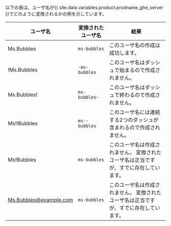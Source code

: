 以下の表は、ユーザ名が{{ site.data.variables.product.prodname_ghe_server }}でどのように変換されるかの例を示しています。

| ユーザ名                   | 変換されたユーザ名     | 結果                                          |
| ---------------------- | ------------- | ------------------------------------------- |
| Ms.Bubbles             | `ms-bubbles`  | このユーザ名の作成は成功します。                            |
| !Ms.Bubbles            | `-ms-bubbles` | このユーザ名はダッシュで始まるので作成されません。                   |
| Ms.Bubbles!            | `ms-bubbles-` | このユーザ名はダッシュで終わるので作成されません。                   |
| Ms!!Bubbles            | `ms--bubbles` | このユーザ名には連続する2つのダッシュが含まれるので作成されません。          |
| Ms!Bubbles             | `ms-bubbles`  | このユーザ名は作成されません。 変換されたユーザ名は正当ですが、すでに存在しています。 |
| Ms.Bubbles@example.com | `ms-bubbles`  | このユーザ名は作成されません。 変換されたユーザ名は正当ですが、すでに存在しています。 |
